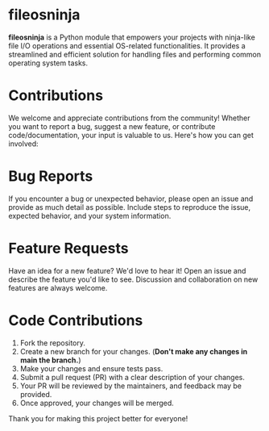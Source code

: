 # fileosninja

**fileosninja** is a Python module that empowers your projects with ninja-like file I/O operations and essential OS-related functionalities. It provides a streamlined and efficient solution for handling files and performing common operating system tasks.

# Contributions
We welcome and appreciate contributions from the community! Whether you want to report a bug, suggest a new feature, or contribute code/documentation, your input is valuable to us. Here's how you can get involved:

# Bug Reports
If you encounter a bug or unexpected behavior, please open an issue and provide as much detail as possible. Include steps to reproduce the issue, expected behavior, and your system information.

# Feature Requests
Have an idea for a new feature? We'd love to hear it! Open an issue and describe the feature you'd like to see. Discussion and collaboration on new features are always welcome.

# Code Contributions
1. Fork the repository.
2. Create a new branch for your changes. (**Don't make any changes in main the branch.**)
3. Make your changes and ensure tests pass.
4. Submit a pull request (PR) with a clear description of your changes.
5. Your PR will be reviewed by the maintainers, and feedback may be provided.
6. Once approved, your changes will be merged.


Thank you for making this project better for everyone!
